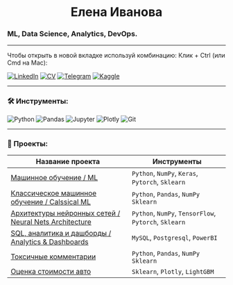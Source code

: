 <h1 align="center">Елена Иванова</h1>

### ML, Data Science, Analytics, DevOps.

---
Чтобы открыть в новой вкладке используй комбинацию: Клик + Ctrl (или Cmd на Mac):

[![LinkedIn](https://img.shields.io/badge/LinkedIn-0077B5?style=flat-square&logo=linkedin&logoColor=white)](https://www.linkedin.com/in/elena-ivanova-7864272b5/)
[![CV](https://img.shields.io/badge/CV-red?style=flat-square)](https://disk.yandex.ru/i/Fp5iRHwM74rWBQ)
[![Telegram](https://img.shields.io/badge/Telegram-2CA5E0?style=flat-square&logo=telegram&logoColor=white)](https://t.me/einventions)
[![Kaggle](https://img.shields.io/badge/Kaggle-20BEFF?style=flat-square&logo=kaggle&logoColor=white)](https://www.kaggle.com/constructionhub)

---

### 🛠 Инструменты:
![Python](https://img.shields.io/badge/Python-3776AB?style=flat-square&logo=python&logoColor=white)
![Pandas](https://img.shields.io/badge/Pandas-150458?style=flat-square&logo=pandas)
![Jupyter](https://img.shields.io/badge/Jupyter-F37626?style=flat-square&logo=jupyter)
![Plotly](https://img.shields.io/badge/Plotly-3F4F75?style=flat-square&logo=plotly)
![Git](https://img.shields.io/badge/Git-F05032?style=flat-square&logo=git&logoColor=white)

---

### 📂 Проекты:

| Название проекта | Инструменты |
|------------------|-------------|
| [Машинное обучение / ML](https://github.com/sunnyskylemon/ML) | `Python`, `NumPy`, `Keras`, `Pytorch`, `Sklearn` |
| [Классическое машинное обучение / Calssical ML](https://github.com/sunnyskylemon/Classical-ML) | `Python`, `Pandas`, `NumPy` `Sklearn` |
| [Архитектуры нейронных сетей / Neural Nets Architecture](https://github.com/sunnyskylemon/Neural-Nets) | `Python`, `NumPy`, `TensorFlow`, `Pytorch`, `Sklearn` |
| [SQL, аналитика и дашборды / Analytics & Dashboards](https://github.com/sunnyskylemon/SQL) | `MySQL`, `Postgresql`, `PowerBI` |
| [Токсичные комментарии](https://github.com/sunnyskylemon/ML/blob/main/Toxic_Nontoxic_comments_%D0%98%D0%B2%D0%B0%D0%BD%D0%BE%D0%B2%D0%B0.ipynb) | `Python`, `Pandas`, `NumPy` `Sklearn` |
| [Оценка стоимости авто](#) | `Sklearn`, `Plotly`, `LightGBM` |

<!--
**sunnyskylemon/sunnyskylemon** is a ✨ _special_ ✨ repository because its `README.md` (this file) appears on your GitHub profile.

Here are some ideas to get you started:

- 🔭 I’m currently working on ...
- 🌱 I’m currently learning ...
- 👯 I’m looking to collaborate on ...
- 🤔 I’m looking for help with ...
- 💬 Ask me about ...
- 📫 How to reach me: ...
- 😄 Pronouns: ...
- ⚡ Fun fact: ...
-->
